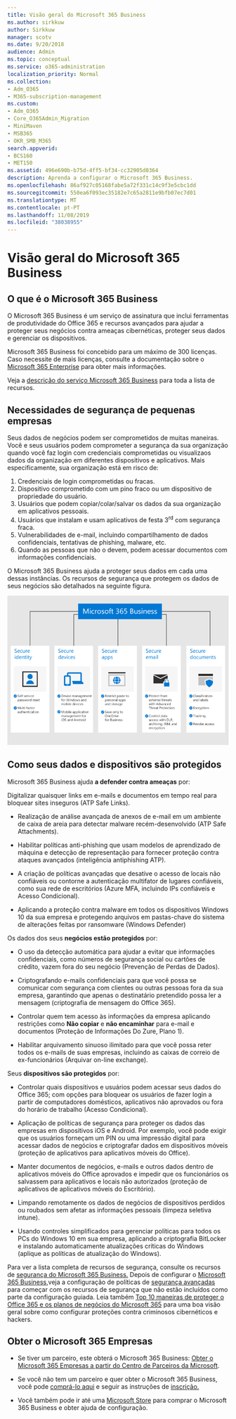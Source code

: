 ```yaml
---
title: Visão geral do Microsoft 365 Business
ms.author: sirkkuw
author: Sirkkuw
manager: scotv
ms.date: 9/20/2018
audience: Admin
ms.topic: conceptual
ms.service: o365-administration
localization_priority: Normal
ms.collection:
- Adm_O365
- M365-subscription-management
ms.custom:
- Adm_O365
- Core_O365Admin_Migration
- MiniMaven
- MSB365
- OKR_SMB_M365
search.appverid:
- BCS160
- MET150
ms.assetid: 496e690b-b75d-4ff5-bf34-cc32905d0364
description: Aprenda a configurar o Microsoft 365 Business.
ms.openlocfilehash: 86af927c05168fabe5a72f331c14c9f3e5cbc1dd
ms.sourcegitcommit: 550ea6f093ec35182e7c65a2811e9bfb07ec7d01
ms.translationtype: MT
ms.contentlocale: pt-PT
ms.lasthandoff: 11/08/2019
ms.locfileid: "38038955"
---
```

# <a name="overview-of-microsoft-365-business"></a>Visão geral do Microsoft 365 Business

## <a name="what-is-microsoft-365-business"></a>O que é o Microsoft 365 Business

O Microsoft 365 Business é um serviço de assinatura que inclui ferramentas de produtividade do Office 365 e recursos avançados para ajudar a proteger seus negócios contra ameaças cibernéticas, proteger seus dados e gerenciar os dispositivos.
  
Microsoft 365 Business foi concebido para um máximo de 300 licenças. Caso necessite de mais licenças, consulte a documentação sobre o [Microsoft 365 Enterprise](https://go.microsoft.com/fwlink/p/?linkid=860986) para obter mais informações.

Veja a [descrição do serviço Microsoft 365 Business](https://docs.microsoft.com/office365/servicedescriptions/microsoft-365-service-descriptions/microsoft-365-business-service-description) para toda a lista de recursos.
  
## <a name="small-business-security-needs"></a>Necessidades de segurança de pequenas empresas

Seus dados de negócios podem ser comprometidos de muitas maneiras. Você e seus usuários podem comprometer a segurança da sua organização quando você faz login com credenciais comprometidas ou visualizaos dados da organização em diferentes dispositivos e aplicativos. Mais especificamente, sua organização está em risco de:

1. Credenciais de login comprometidas ou fracas.
2. Dispositivo comprometido com um pino fraco ou um dispositivo de propriedade do usuário.
3. Usuários que podem copiar/colar/salvar os dados da sua organização em aplicativos pessoais.
4. Usuários que instalam e usam aplicativos de festa 3<sup>rd</sup> com segurança fraca.
5. Vulnerabilidades de e-mail, incluindo compartilhamento de dados confidenciais, tentativas de phishing, malware, etc.
6. Quando as pessoas que não o devem, podem acessar documentos com informações confidenciais.

O Microsoft 365 Business ajuda a proteger seus dados em cada uma dessas instâncias. Os recursos de segurança que protegem os dados de seus negócios são detalhados na seguinte figura.

![Uma figura que mostra como m365b protege o seu negócio.](media/m365businessvalueadd.png)

## <a name="how-your-data-and-devices-are-protected"></a>Como seus dados e dispositivos são protegidos

Microsoft 365 Business ajuda **a defender contra ameaças** por:

Digitalizar quaisquer links em e-mails e documentos em tempo real para bloquear sites inseguros (ATP Safe Links).

- Realização de análise avançada de anexos de e-mail em um ambiente de caixa de areia para detectar malware recém-desenvolvido (ATP Safe Attachments). 

- Habilitar políticas anti-phishing que usam modelos de aprendizado de máquina e detecção de representação para fornecer proteção contra ataques avançados (inteligência antiphishing ATP). 

- A criação de políticas avançadas que desative o acesso de locais não confiáveis ou contorne a autenticação multifator de lugares confiáveis, como sua rede de escritórios (Azure MFA, incluindo IPs confiáveis e Acesso Condicional). 

- Aplicando a proteção contra malware em todos os dispositivos Windows 10 da sua empresa e protegendo arquivos em pastas-chave do sistema de alterações feitas por ransomware (Windows Defender)

Os dados dos seus **negócios estão protegidos** por:

- O uso da detecção automática para ajudar a evitar que informações confidenciais, como números de segurança social ou cartões de crédito, vazem fora do seu negócio (Prevenção de Perdas de Dados). 

- Criptografando e-mails confidenciais para que você possa se comunicar com segurança com clientes ou outras pessoas fora da sua empresa, garantindo que apenas o destinatário pretendido possa ler a mensagem (criptografia de mensagem do Office 365).

- Controlar quem tem acesso às informações da empresa aplicando restrições como **Não copiar** e **não encaminhar** para e-mail e documentos (Proteção de Informações Do Zure, Plano 1).

- Habilitar arquivamento sinuoso ilimitado para que você possa reter todos os e-mails de suas empresas, incluindo as caixas de correio de ex-funcionários (Arquivar on-line exchange).

Seus **dispositivos são protegidos** por:

- Controlar quais dispositivos e usuários podem acessar seus dados do Office 365; com opções para bloquear os usuários de fazer login a partir de computadores domésticos, aplicativos não aprovados ou fora do horário de trabalho (Acesso Condicional).

- Aplicação de políticas de segurança para proteger os dados das empresas em dispositivos iOS e Android.  Por exemplo, você pode exigir que os usuários forneçam um PIN ou uma impressão digital para acessar dados de negócios e criptografar dados em dispositivos móveis (proteção de aplicativos para aplicativos móveis do Office).

- Manter documentos de negócios, e-mails e outros dados dentro de aplicativos móveis do Office aprovados e impedir que os funcionários os salvassem para aplicativos e locais não autorizados (proteção de aplicativos de aplicativos móveis do Escritório).

- Limpando remotamente os dados de negócios de dispositivos perdidos ou roubados sem afetar as informações pessoais (limpeza seletiva intune).

- Usando controles simplificados para gerenciar políticas para todos os PCs do Windows 10 em sua empresa, aplicando a criptografia BitLocker e instalando automaticamente atualizações críticas do Windows (aplique as políticas de atualização do Windows).

Para ver a lista completa de recursos de segurança, consulte os recursos de [segurança do Microsoft 365 Business.](security-features.md) Depois de configurar o [Microsoft 365 Business,](set-up.md)veja a configuração de políticas de [segurança avançadas](set-up-advanced-security.md) para começar com os recursos de segurança que não estão incluídos como parte da configuração guiada. Leia também [Top 10 maneiras de proteger o Office 365 e os planos de negócios do Microsoft 365](https://docs.microsoft.com/office365/admin/security-and-compliance/secure-your-business-data) para uma boa visão geral sobre como configurar proteções contra criminosos cibernéticos e hackers.

## <a name="get-microsoft-365-business"></a>Obter o Microsoft 365 Empresas

- Se tiver um parceiro, este obterá o Microsoft 365 Business: [Obter o Microsoft 365 Empresas a partir do Centro de Parceiros da Microsoft](get-microsoft-365-business.md#get-microsoft-365-business-from-microsoft-partner-center).

- Se você não tem um parceiro e quer obter o Microsoft 365 Business, você pode [comprá-lo aqui](https://www.microsoft.com/microsoft-365/business) e seguir as instruções de [inscrição.](sign-up.md)

- Você também pode ir até uma [Microsoft Store](https://www.microsoft.com/store/locations/find-a-store?icid=en-us_UF_FAS) para comprar o Microsoft 365 Business e obter ajuda de configuração.
